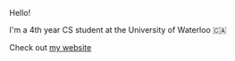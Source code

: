 Hello!

I'm a 4th year CS student at the University of Waterloo 🇨🇦

Check out [my website](https://markliu.xyz/)
